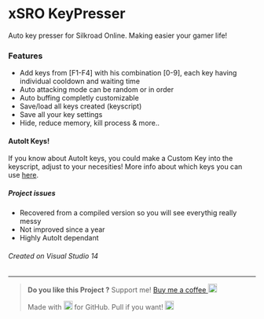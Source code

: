 # xSRO KeyPresser
Auto key presser for Silkroad Online. Making easier your gamer life!

### Features
- Add keys from [F1-F4] with his combination [0-9], each key having individual cooldown and waiting time
- Auto attacking mode can be random or in order
- Auto buffing completly customizable
- Save/load all keys created (keyscript)
- Save all your key settings
- Hide, reduce memory, kill process & more..

#### AutoIt Keys!
If you know about AutoIt keys, you could make a Custom Key into the keyscript, adjust to your necesities!
More info about which keys you can use [here](https://www.autoitscript.com/autoit3/docs/appendix/SendKeys.htm "here").

##### Project issues
- Recovered from a compiled version so you will see everythig really messy
- Not improved since a year
- Highly AutoIt dependant

###### Created on Visual Studio 14

------------
> **Do you like this Project ?**
> Support me! [Buy me a coffee <img src="https://twemoji.maxcdn.com/2/72x72/2615.png" width="18" height="18">](https://www.buymeacoffee.com/JellyBitz "Coffee <3")
> 
> Made with <img title="Love" src="https://twemoji.maxcdn.com/2/72x72/1f499.png" width="18" height="18"> for GitHub. Pull if you want! <img title="JellyBitz" src="https://twemoji.maxcdn.com/2/72x72/1f575.png" width="18" height="18">